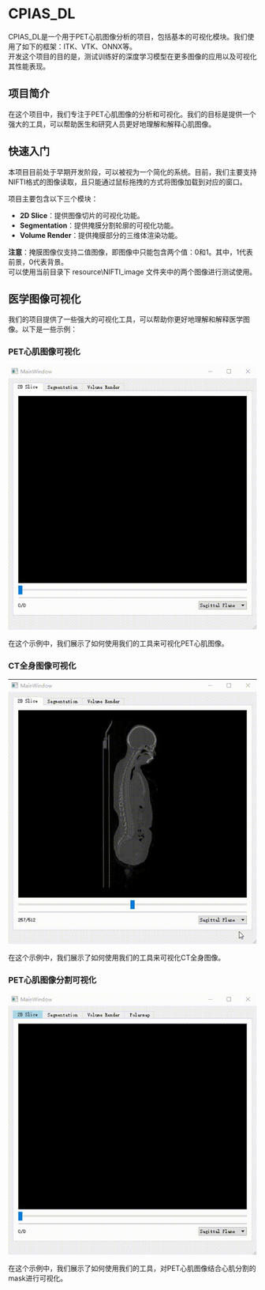 # CPIAS_DL

CPIAS_DL是一个用于PET心肌图像分析的项目，包括基本的可视化模块。我们使用了如下的框架：ITK、VTK、ONNX等。    
开发这个项目的目的是，测试训练好的深度学习模型在更多图像的应用以及可视化其性能表现。

## 项目简介

在这个项目中，我们专注于PET心肌图像的分析和可视化。我们的目标是提供一个强大的工具，可以帮助医生和研究人员更好地理解和解释心肌图像。  

## 快速入门

本项目目前处于早期开发阶段，可以被视为一个简化的系统。目前，我们主要支持NIFTI格式的图像读取，且只能通过鼠标拖拽的方式将图像加载到对应的窗口。

项目主要包含以下三个模块：

- **2D Slice**：提供图像切片的可视化功能。
- **Segmentation**：提供掩膜分割轮廓的可视化功能。
- **Volume Render**：提供掩膜部分的三维体渲染功能。

**注意**：掩膜图像仅支持二值图像，即图像中只能包含两个值：0和1。其中，1代表前景，0代表背景。    
可以使用当前目录下 resource\NIFTI_image 文件夹中的两个图像进行测试使用。   

## 医学图像可视化

我们的项目提供了一些强大的可视化工具，可以帮助你更好地理解和解释医学图像。以下是一些示例：

### PET心肌图像可视化

![PET心肌图像可视化](./resource/image/CPIAS_NIFTI_PET_heart_visualization.gif)

在这个示例中，我们展示了如何使用我们的工具来可视化PET心肌图像。

### CT全身图像可视化

![CT全身图像可视化](./resource/image/CPIAS_NIFTI_CT_wholebody_visualization.gif)

在这个示例中，我们展示了如何使用我们的工具来可视化CT全身图像。

### PET心肌图像分割可视化

![PET心肌图像分割可视化](./resource/image/CPIAS_DL_Cardiac_PET_Mask_Visualization.gif)

在这个示例中，我们展示了如何使用我们的工具，对PET心肌图像结合心肌分割的mask进行可视化。